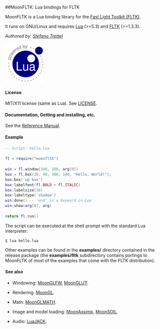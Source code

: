 ##MoonFLTK: Lua bindings for FLTK

MoonFLTK is a Lua binding library for the [Fast Light Toolkit (FLTK)](http://www.fltk.org/).

It runs on GNU/Linux and requires [Lua](http://www.lua.org/) (>=5.3)
and [FLTK](http://www.fltk.org/software.php) (>=1.3.3).

_Authored by:_ _[Stefano Trettel](https://www.linkedin.com/in/stetre)_

[![Lua logo](./doc/powered-by-lua.gif)](http://www.lua.org/)

#### License

MIT/X11 license (same as Lua). See [LICENSE](./LICENSE).

#### Documentation, Getting and installing, etc.

See the [Reference Manual](https://stetre.github.io/moonfltk/doc/index.html).

#### Example

```lua
-- Script: hello.lua

fl = require("moonfltk")

win = fl.window(340, 180, arg[0])
box = fl.box(20, 40, 300, 100, "Hello, World!");
box:box('up box')
box:labelfont(fl.BOLD + fl.ITALIC)
box:labelsize(36)
box:labeltype('shadow')
win:done() -- 'end' is a keyword in Lua
win:show(arg[0], arg)

return fl.run()
```

The script can be executed at the shell prompt with the standard Lua interpreter:

```shell
$ lua hello.lua
```

Other examples can be found in the **examples/** directory contained in the release package
(the **examples/fltk** subdirectory contains portings to MoonFLTK of most of the examples
that come with the FLTK distribution).

#### See also

* Windowing:
[MoonGLFW](https://github.com/stetre/moonglfw),
[MoonGLUT](https://github.com/stetre/moonglut).

* Rendering:
[MoonGL](https://github.com/stetre/moongl).

* Math:
[MoonGLMATH](https://github.com/stetre/moonglmath).

* Image and model loading:
[MoonAssimp](https://github.com/stetre/moonassimp),
[MoonSOIL](https://github.com/stetre/moonsoil).

* Audio:
[LuaJACK](https://github.com/stetre/luajack).

